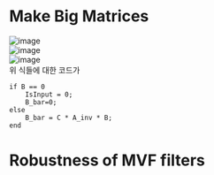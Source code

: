 # Make Big Matrices
![image](https://user-images.githubusercontent.com/42115807/103977153-f40a9300-51bb-11eb-8286-49689025a55a.png)<br>
![image](https://user-images.githubusercontent.com/42115807/103977179-02f14580-51bc-11eb-95a4-6457e7c6429f.png)<br>
![image](https://user-images.githubusercontent.com/42115807/103977211-143a5200-51bc-11eb-99aa-65dccc35efb7.png)<br>
위 식들에 대한 코드가<br>

    if B == 0
        IsInput = 0;
        B_bar=0;
    else
        B_bar = C * A_inv * B;
    end



# Robustness of MVF filters


